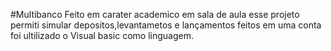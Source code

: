 
#Multibanco
Feito em carater academico em sala de aula 
esse projeto permiti simular depositos,levantametos e lançamentos feitos em uma conta 
foi ultilizado o Visual basic como linguagem.
